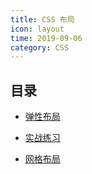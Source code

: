 ```yaml
---
title: CSS 布局
icon: layout
time: 2019-09-06
category: CSS
---
```


## 目录

- [弹性布局](flex.md)

- [实战练习](exercise.md)

- [网格布局](grid.md)
